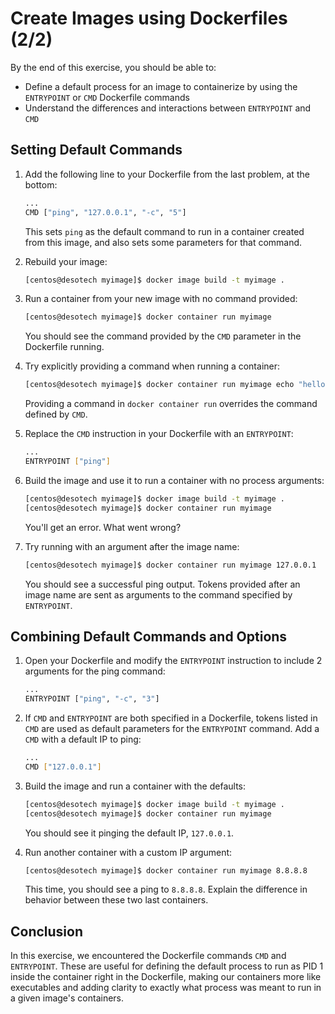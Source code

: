 # Create Images using Dockerfiles (2/2)

By the end of this exercise, you should be able to:

 - Define a default process for an image to containerize by using the `ENTRYPOINT` or `CMD` Dockerfile commands
 - Understand the differences and interactions between `ENTRYPOINT` and `CMD` 

## Setting Default Commands

1.  Add the following line to your Dockerfile from the last problem, at the bottom:

    ```bash
    ...
    CMD ["ping", "127.0.0.1", "-c", "5"]
    ```

    This sets `ping` as the default command to run in a container created from this image, and also sets some parameters for that command.

2.  Rebuild your image:

    ```bash
    [centos@desotech myimage]$ docker image build -t myimage .
    ```

3.  Run a container from your new image with no command provided:

    ```bash
    [centos@desotech myimage]$ docker container run myimage
    ```

    You should see the command provided by the `CMD` parameter in the Dockerfile running.

4.  Try explicitly providing a command when running a container:

    ```bash
    [centos@desotech myimage]$ docker container run myimage echo "hello world"
    ```

    Providing a command in `docker container run` overrides the command defined by `CMD`.

5.  Replace the `CMD` instruction in your Dockerfile with an `ENTRYPOINT`:

    ```bash
    ...
    ENTRYPOINT ["ping"]
    ```

6.  Build the image and use it to run a container with no process arguments:

    ```bash
    [centos@desotech myimage]$ docker image build -t myimage .
    [centos@desotech myimage]$ docker container run myimage
    ```

    You'll get an error. What went wrong?

7.  Try running with an argument after the image name:

    ```bash
    [centos@desotech myimage]$ docker container run myimage 127.0.0.1
    ```

    You should see a successful ping output. Tokens provided after an image name are sent as arguments to the command specified by `ENTRYPOINT`.

## Combining Default Commands and Options

1.  Open your Dockerfile and modify the `ENTRYPOINT` instruction to include 2 arguments for the ping command:

    ```bash
    ...
    ENTRYPOINT ["ping", "-c", "3"]
    ```

2.  If `CMD` and `ENTRYPOINT` are both specified in a Dockerfile, tokens listed in `CMD` are used as default parameters for the `ENTRYPOINT` command. Add a `CMD` with a default IP to ping:

    ```bash
    ...
    CMD ["127.0.0.1"]
    ```

3.  Build the image and run a container with the defaults:

    ```bash
    [centos@desotech myimage]$ docker image build -t myimage .
    [centos@desotech myimage]$ docker container run myimage
    ```

    You should see it pinging the default IP, `127.0.0.1`.

4.  Run another container with a custom IP argument:

    ```bash
    [centos@desotech myimage]$ docker container run myimage 8.8.8.8
    ```

    This time, you should see a ping to `8.8.8.8`. Explain the difference in behavior between these two last containers.

## Conclusion

In this exercise, we encountered the Dockerfile commands `CMD` and `ENTRYPOINT`. These are useful for defining the default process to run as PID 1 inside the container right in the Dockerfile, making our containers more like executables and adding clarity to exactly what process was meant to run in a given image's containers.
